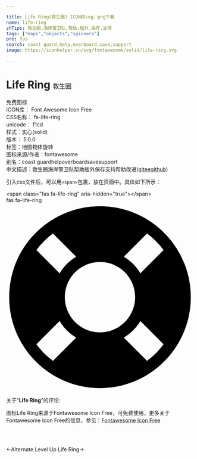 ```yaml
---

title: Life Ring(救生圈) ICON转svg、png下载
name: life-ring
zhTips: 救生圈,海岸警卫队,帮助,舷外,保存,支持
tags: ["maps","objects","spinners"]
pre: fas
search: coast guard,help,overboard,save,support
image: https://iconhelper.cn/svg/fontawesome/solid/life-ring.svg

---
```


# Life Ring  <small style="font-size: 60%;font-weight: 100">救生圈</small>


<div class="detail-page">
<p>
<span><span class="badge-success badge">免费图标</span> </span>
<br/>
<span>
ICON库：
<span class="badge-secondary badge">Font Awesome Icon Free</span> 
</span>
<br/>
<span>
CSS名称：
<span class="badge-secondary badge">fa-life-ring</span> 
</span>
<br/>
<span>
unicode：
<span class="badge-secondary badge">f1cd</span> 
<copy-btn content='f1cd' btn-title=""></copy-btn>
<copy-btn :content='String.fromCodePoint(parseInt("f1cd", 16))' btn-title="复制U"></copy-btn>
</span><br/><span>样式：<span class="badge-light badge">实心(solid)</span></span>
<br/>
<span>
版本：
<span class="badge-secondary badge">5.0.0</span> 
</span><br/><span>标签：<span class="badge-light badge"><router-link to="/tags/maps.html">地图</router-link></span><span class="badge-light badge"><router-link to="/tags/objects.html">物体</router-link></span><span class="badge-light badge"><router-link to="/tags/spinners.html">旋转</router-link></span></span>
<br/>
<span>图标来源/作者：<span class="badge-light badge">fontawesome</span></span> 
<br/>
<span>别名：<span class="badge-light badge">coast guard</span><span class="badge-light badge">help</span><span class="badge-light badge">overboard</span><span class="badge-light badge">save</span><span class="badge-light badge">support</span></span><br/><span class="zh-detail">中文描述：<span class="badge-primary badge">救生圈</span><span class="badge-primary badge">海岸警卫队</span><span class="badge-primary badge">帮助</span><span class="badge-primary badge">舷外</span><span class="badge-primary badge">保存</span><span class="badge-primary badge">支持</span><span class="help-link"><span>帮助改进</span>(<a href="https://gitee.com/liuwave/icon-helper/edit/master/json/fontawesome/solid/life-ring.json" target="_blank" rel="noopener noreferrer">gitee</a><a href="https://github.com/liuwave/icon-helper/edit/master/json/fontawesome/solid/life-ring.json" target="_blank" rel="noopener noreferrer">github</a></span>)</span><br/>
</p>
</div>
<div class="alert alert-dark">
  <i class="fas fa-life-ring fa-xs"></i>
  <i class="fas fa-life-ring fa-sm"></i>
  <i class="fas fa-life-ring fa-lg"></i>
  <i class="fas fa-life-ring fa-2x"></i>
  <i class="fas fa-life-ring fa-3x"></i>
  <i class="fas fa-life-ring fa-5x"></i>
  <i class="fas fa-life-ring fa-7x"></i>
</div>
<div>
  <p>引入css文件后，可以用<code>&lt;span&gt;</code>包裹，放在页面中。具体如下所示：    
  </p>
  <div class="alert alert-primary" style="font-size: 14px">
    &lt;span class="fas fa-life-ring" aria-hidden="true"&gt;&lt;/span&gt;
    <copy-btn content='<span class="fas fa-life-ring" aria-hidden="true"></span>'></copy-btn>
  </div>
  <div class="alert alert-secondary">
    <i class="fas fa-life-ring"
    style="font-size: 24px"
    aria-hidden="true"></i> fas fa-life-ring
    <copy-btn content="fas fa-life-ring" btn-title="复制图标名称"></copy-btn>
  </div>
</div>
<div id="svg" class="svg-wrap">
<svg xmlns="http://www.w3.org/2000/svg" viewBox="0 0 512 512"><path d="M256 8C119.033 8 8 119.033 8 256s111.033 248 248 248 248-111.033 248-248S392.967 8 256 8zm173.696 119.559l-63.399 63.399c-10.987-18.559-26.67-34.252-45.255-45.255l63.399-63.399a218.396 218.396 0 0 1 45.255 45.255zM256 352c-53.019 0-96-42.981-96-96s42.981-96 96-96 96 42.981 96 96-42.981 96-96 96zM127.559 82.304l63.399 63.399c-18.559 10.987-34.252 26.67-45.255 45.255l-63.399-63.399a218.372 218.372 0 0 1 45.255-45.255zM82.304 384.441l63.399-63.399c10.987 18.559 26.67 34.252 45.255 45.255l-63.399 63.399a218.396 218.396 0 0 1-45.255-45.255zm302.137 45.255l-63.399-63.399c18.559-10.987 34.252-26.67 45.255-45.255l63.399 63.399a218.403 218.403 0 0 1-45.255 45.255z"/></svg>
</div>
<detail full-name='fa-life-ring'></detail>
<div class="icon-detail__container">
<p>关于“<b>Life Ring</b>”的评论:</p>
</div>
<Vssue title="关于“Life Ring”的评论" />    
<div><p>图标Life Ring来源于Fontawesome Icon Free，可免费使用，更多关于  Fontawesome Icon Free的信息，参见：<a target="_blank" href="https://iconhelper.cn/fontawesome.html">Fontawesome Icon Free</a>
</p></div>

<div style="padding:2rem 0 " class="page-nav"><p class="inner"><span class="prev">←<router-link to="/icon/solid/level-up-alt.html">Alternate Level Up</router-link></span> <span class="next"><router-link to="/icon/regular/life-ring.html">Life Ring</router-link>→</span></p></div>
